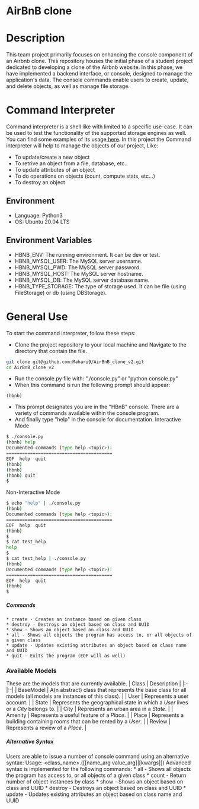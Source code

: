 AirBnB clone
=======

Description
======

This team project primarily focuses on enhancing the console component of an Airbnb clone. This repository houses the initial phase of a student project dedicated to developing a clone of the Airbnb website. In this phase, we have implemented a backend interface, or console, designed to manage the application's data. The console commands enable users to create, update, and delete objects, as well as manage file storage.


Command Interpreter
=======
Command interpreter is a shell like with limited to a specific use-case. It can be used to test the functionality of the supported storage engines as well. You can find some examples of its usage[ here](#examples). In this project the Command interpreter will help to manage the objects of our project, Like:

+ To update/create a new object
+ To retrive an object from a file, database, etc..
+ To update attributes of an object
+ To do operations on objects (count, compute stats, etc…)
+ To destroy an object

## Environment
+ Language: Python3
+ OS: Ubuntu 20.04 LTS

## Environment Variables
+ HBNB_ENV: The running environment. It can be dev or test.
+ HBNB_MYSQL_USER: The MySQL server username.
+ HBNB_MYSQL_PWD: The MySQL server password.
+ HBNB_MYSQL_HOST: The MySQL server hostname.
+ HBNB_MYSQL_DB: The MySQL server database name.
+ HBNB_TYPE_STORAGE: The type of storage used. It can be file (using FileStorage) or db (using DBStorage).

# General Use
To start the command interpreter, follow these steps:
+ Clone the project repository to your local machine and Navigate to the directory that contain the file.

 ```bash
git clone git@github.com:Mahari9/AirBnB_clone_v2.git
cd AirBnB_clone_v2
```
- Run the console.py file with: "./console.py" or "python console.py"
- When this command is run the following prompt should appear:
```
(hbnb)
```
- This prompt designates you are in the "HBnB" console. There are a variety of commands available within the console program.
- And finally type "help" in the console for documentation.
Interactive Mode
```bash
$ ./console.py
(hbnb) help
Documented commands (type help <topic>):
========================================
EOF  help  quit
(hbnb)
(hbnb)
(hbnb) quit
$
```
Non-Interactive Mode
```bash
$ echo "help" | ./console.py
(hbnb)
Documented commands (type help <topic>):
========================================
EOF  help  quit
(hbnb)
$
$ cat test_help
help
$
$ cat test_help | ./console.py
(hbnb)
Documented commands (type help <topic>):
========================================
EOF  help  quit
(hbnb)
$
```
##### Commands
    * create - Creates an instance based on given class
    * destroy - Destroys an object based on class and UUID
    * show - Shows an object based on class and UUID
    * all - Shows all objects the program has access to, or all objects of a given class
    * update - Updates existing attributes an object based on class name and UUID
    * quit - Exits the program (EOF will as well)




### Available Models
These are the models that are currently available.
| Class | Description |
|:-|:-|
| BaseModel | A(n abstract) class that represents the base class for all models (all models are instances of this class). |
| User | Represents a user account. |
| State | Represents the geographical state in which a _User_ lives or a _City_ belongs to. |
| City | Represents an urban area in a _State_. |
| Amenity | Represents a useful feature of a _Place_. |
| Place | Represents a building containing rooms that can be rented by a _User_. |
| Review | Represents a review of a _Place_. |




##### Alternative Syntax
Users are able to issue a number of console command using an alternative syntax:
	Usage: <class_name>.<command>([<id>[name_arg value_arg]|[kwargs]])
Advanced syntax is implemented for the following commands: 
    * all - Shows all objects the program has access to, or all objects of a given class
	* count - Return number of object instances by class
    * show - Shows an object based on class and UUID
	* destroy - Destroys an object based on class and UUID
    * update - Updates existing attributes an object based on class name and UUID
